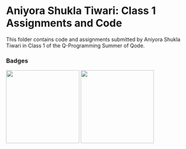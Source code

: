 # Aniyora Shukla Tiwari: Class 1 Assignments and Code
This folder contains code and assignments submitted by Aniyora Shukla Tiwari in Class 1 of the Q-Programming Summer of Qode.
### Badges
<img src="/badges/attendance.png" width="200px" height="200px"> <img src="/badges/assignment.png" width="200px" height="200px">